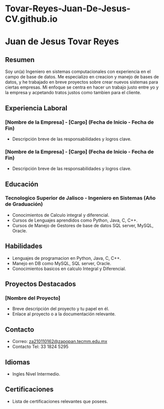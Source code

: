 # Tovar-Reyes-Juan-De-Jesus-CV.github.io

# Juan de Jesus Tovar Reyes

## Resumen

Soy un(a) Ingeniero en sistemas computacionales con experiencia en el campo de base de datos. Me especializo en creacion y manejo de bases de datos, y he trabajado en breve proyectos sobre crear nuevos sistemas para ciertas empresas. Mi enfoque se centra en hacer un trabajo justo entre yo y la empresa y acpetando tratos justos como tambien para el cliente.

## Experiencia Laboral

### [Nombre de la Empresa] - [Cargo] (Fecha de Inicio - Fecha de Fin)

- Descripción breve de las responsabilidades y logros clave.

### [Nombre de la Empresa] - [Cargo] (Fecha de Inicio - Fecha de Fin)

- Descripción breve de las responsabilidades y logros clave.

## Educación

### Tecnologico Superior de Jalisco - Ingeniero en Sistemas (Año de Graduación)

- Conocimientos de Calculo integral y diferencial.
- Cursos de Lenguajes aprendidos como Python, Java, C, C++.
- Cursos de Manejo de Gestores de base de datos SQL server, MySQL, Oracle.

## Habilidades

- Lenguajes de programacion en Python, Java, C, C++.
- Manejo en DB como MySQL, SQL server, Oracle.
- Conocimientos basicos en calculo Integral y Diferencial.

## Proyectos Destacados

### [Nombre del Proyecto]

- Breve descripción del proyecto y tu papel en él.
- Enlace al proyecto o a la documentación relevante.

## Contacto

- Correo: za210110162@zapopan.tecmm.edu.mx
- Contacto Tel: 33 1824 5295

## Idiomas

- Ingles Nivel Intermedio.

## Certificaciones

- Lista de certificaciones relevantes que posees.


